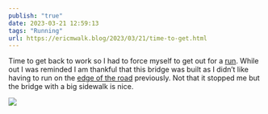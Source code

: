 ```yaml
---
publish: "true"
date: 2023-03-21 12:59:13
tags: "Running"
url: https://ericmwalk.blog/2023/03/21/time-to-get.html
---
```


Time to get back to work so I had to force myself to get out for a [run](http://www.strava.com/activities/8752805032). While out I was reminded I am thankful that this bridge was built as I didn’t like having to run on the [edge of the road](https://ericmwalk.blog/2018/07/27/really-didnt-feel.html) previously. Not that it stopped me but the bridge with a big sidewalk is nice.

![](https://ericmwalk.blog/uploads/2023/feaae397d7.jpg)